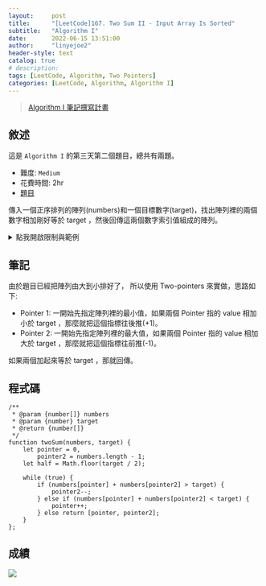 ```yaml
---
layout:     post
title:      "[LeetCode]167. Two Sum II - Input Array Is Sorted"
subtitle:   "Algorithm I"
date:       2022-06-15 13:51:00
author:     "linyejoe2"
header-style: text
catalog: true
# description: 
tags: [LeetCode, Algorithm, Two Pointers]
categories: [LeetCode, Algorithm, Algorithm I]
---
```


>[Algorithm I 筆記撰寫計畫](/2022/06/14/leetcode/Algorithm/Algorithm%20I/Starting-write-Algorithm-I-Note/)

## 敘述

這是 `Algorithm I` 的第三天第二個題目，總共有兩題。

+ 難度: `Medium` 
+ 花費時間: 2hr
+ [題目](https://leetcode.com/problems/two-sum-ii-input-array-is-sorted/)

傳入一個正序排列的陣列(numbers)和一個目標數字(target)，找出陣列裡的兩個數字相加剛好等於 target ，然後回傳這兩個數字索引值組成的陣列。

<!--more-->



<details><summary>點我開啟限制與範例</summary>
<pre>

**限制:**

-   `2 <= numbers.length <= 3 * 104`
-   `-1000 <= numbers[i] <= 1000`
-   `numbers` is sorted in **non-decreasing order**.
-   `-1000 <= target <= 1000`
-   測試陣列只會剛好有一個答案



**Example 1:**

```=
Input: numbers = [2,7,11,15], target = 9
Output: [1,2]
Explanation: 2 + 7 = 9 所以回傳 2 的索引值跟 7 的索引值 = [1, 2]
```

**Example 2:**

```=
Input: numbers = [2,3,4], target = 6
Output: [1,3]
Explanation: The sum of 2 and 4 is 6. Therefore index1 = 1, index2 = 3. We return [1, 3].
```

**Example 3:**

```=
Input: numbers = [-1,0], target = -1
Output: [1,2]
Explanation: The sum of -1 and 0 is -1. Therefore index1 = 1, index2 = 2. We return [1, 2].
```
</pre></details>

## 筆記

由於題目已經把陣列由大到小排好了，
所以使用 Two-pointers 來實做，思路如下:

+ Pointer 1: 一開始先指定陣列裡的最小值，如果兩個 Pointer 指的 value 相加小於 target ，那麼就把這個指標往後推(+1)。
+ Pointer 2: 一開始先指定陣列裡的最大值，如果兩個 Pointer 指的 value 相加大於 target ，那麼就把這個指標往前推(-1)。

如果兩個加起來等於 target ，那就回傳。

## 程式碼

```js=
/**
 * @param {number[]} numbers
 * @param {number} target
 * @return {number[]}
 */
function twoSum(numbers, target) {
    let pointer = 0,
        pointer2 = numbers.length - 1;
    let half = Math.floor(target / 2);

    while (true) {
        if (numbers[pointer] + numbers[pointer2] > target) {
            pointer2--;
        } else if (numbers[pointer] + numbers[pointer2] < target) {
            pointer++;
        } else return [pointer, pointer2];
    }
};
```

## 成績

![](https://i.imgur.com/kZ5HgK4.png)


<details style='display:none;'><summary>點我開啟舊寫法/失敗寫法</summary>
<pre>



</pre></details>

<!-- ##### 參考資料 -->